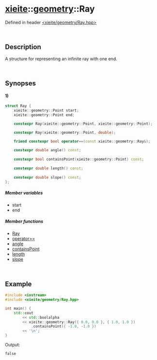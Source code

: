 # [xieite](../xieite.md)\:\:[geometry](../geometry.md)\:\:Ray
Defined in header [<xieite/geometry/Ray.hpp>](../../include/xieite/geometry/Ray.hpp)

&nbsp;

## Description
A structure for representing an infinite ray with one end.

&nbsp;

## Synopses
#### 1)
```cpp
struct Ray {
    xieite::geometry::Point start;
    xieite::geometry::Point end;

    constexpr Ray(xieite::geometry::Point, xieite::geometry::Point);

    constexpr Ray(xieite::geometry::Point, double);

    friend constexpr bool operator==(const xieite::geometry::Ray&);
    
    constexpr double angle() const;
    
    constexpr bool containsPoint(xieite::geometry::Point) const;
    
    constexpr double length() const;
    
    constexpr double slope() const;
};
```
##### Member variables
- start
- end
##### Member functions
- [Ray](./Ray/1/operators/constructor.md)
- [operator==](./Ray/1/operators/equal.md)
- [angle](./Ray/1/angle.md)
- [containsPoint](./Ray/1/containsPoint.md)
- [length](./Ray/1/length.md)
- [slope](./Ray/1/slope.md)

&nbsp;

## Example
```cpp
#include <iostream>
#include <xieite/geometry/Ray.hpp>

int main() {
    std::cout
        << std::boolalpha
        << xieite::geometry::Ray({ 0.0, 0.0 }, { 1.0, 1.0 })
            .containsPoint({ -1.0, -1.0 })
        << '\n';
}
```
Output:
```
false
```
